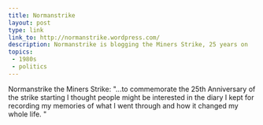 ```yaml
---
title: Normanstrike
layout: post
type: link
link_to: http://normanstrike.wordpress.com/
description: Normanstrike is blogging the Miners Strike, 25 years on
topics:
 - 1980s
 - politics
---
```

Normanstrike the Miners Strike: "...to commemorate the 25th Anniversary of the strike starting I thought people might be interested in the diary I kept for recording my memories of what I went through and how it changed my whole life. "